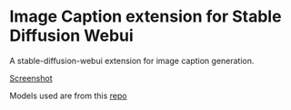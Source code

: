 # Image Caption extension for Stable Diffusion Webui

A stable-diffusion-webui extension for image caption generation.

[Screenshot](https://github.com/Anshler/ICG_sd_extension/blob/main/Screenshot.png)

Models used are from this [repo](https://github.com/Anshler/CLIP-prefix_blind-guessing)
